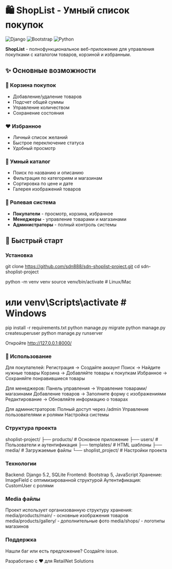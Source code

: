 # 🛍️ ShopList - Умный список покупок

![Django](https://img.shields.io/badge/Django-5.2-green)
![Bootstrap](https://img.shields.io/badge/Bootstrap-5.3-blue)
![Python](https://img.shields.io/badge/Python-3.10%2B-yellow)

**ShopList** - полнофункциональное веб-приложение для управления покупками с каталогом товаров, корзиной и избранным.

## ✨ Основные возможности

### 🛒 Корзина покупок
- Добавление/удаление товаров
- Подсчет общей суммы
- Управление количеством
- Сохранение состояния

### ❤️ Избранное
- Личный список желаний
- Быстрое переключение статуса
- Удобный просмотр

### 🏪 Умный каталог
- Поиск по названию и описанию
- Фильтрация по категориям и магазинам
- Сортировка по цене и дате
- Галерея изображений товаров

### 👥 Ролевая система
- **Покупатели** - просмотр, корзина, избранное
- **Менеджеры** - управление товарами и магазинами  
- **Администраторы** - полный контроль системы

## 🚀 Быстрый старт

### Установка
git clone https://github.com/sdn888/sdn-shoplist-project.git
cd sdn-shoplist-project

python -m venv venv
source venv/bin/activate  # Linux/Mac
# или venv\Scripts\activate  # Windows

pip install -r requirements.txt
python manage.py migrate
python manage.py createsuperuser
python manage.py runserver

Откройте http://127.0.0.1:8000/

### 🏪 Использование
Для покупателей:
Регистрация → Создайте аккаунт
Поиск → Найдите нужные товары
Корзина → Добавляйте товары к покупкам
Избранное → Сохраняйте понравившиеся товары

Для менеджеров:
Панель управления → Управление товарами/магазинами
Добавление товаров → Заполните форму с изображениями
Редактирование → Обновляйте информацию о товарах

Для администраторов:
Полный доступ через /admin
Управление пользователями и ролями
Настройка системы

### Структура проекта
shoplist-project/
├── products/          # Основное приложение
├── users/            # Пользователи и аутентификация
├── templates/        # HTML шаблоны
├── media/           # Загружаемые файлы
└── shoplist_project/ # Настройки проекта

### Технологии
Backend: Django 5.2, SQLite
Frontend: Bootstrap 5, JavaScript
Хранение: ImageField с оптимизированной структурой
Аутентификация: CustomUser с ролями

### Media файлы
Проект использует организованную структуру хранения:
media/products/main/ - основные изображения товаров
media/products/gallery/ - дополнительные фото
media/shops/ - логотипы магазинов

### Поддержка
Нашли баг или есть предложение? Создайте issue.

Разработано с ❤️ для RetailNet Solutions